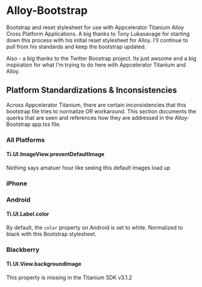 # Alloy-Bootstrap

Bootstrap and reset stylesheet for use with Appcelerator Titanium Alloy Cross Platform Applications. A big thanks to Tony Lukasavage for starting down this process with his initial reset stylesheet for Alloy. I'll continue to pull from his standards and keep the bootstrap updated.

Also - a big thanks to the Twitter Boostrap project. Its just awsome and a big inspiration for what I'm trying to do here with Appcelerator Titanium and Alloy.


## Platform Standardizations & Inconsistencies

Across Appcelerator Titanium, there are certain inconsistencies that this bootstrap file tries to normalize OR workaround. This section documents the querks that are seen and references how they are addressed in the Alloy-Bootstrap app.tss file.

### All Platforms


#### Ti.UI.ImageView.preventDefaultImage
Nothing says amatuer hour like seeing this default images load up

### iPhone



### Android

#### Ti.UI.Label.color
By default, the `color` property on Android is set to white. Normalized to black with this Bootstrap stylesheet. 

### Blackberry

#### Ti.UI.View.backgroundImage
This property is missing in the Titanium SDK v3.1.2


